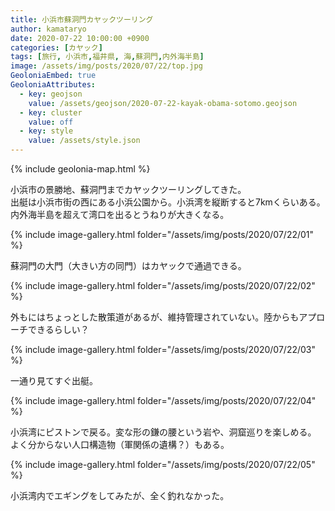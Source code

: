 ```yaml
---
title: 小浜市蘇洞門カヤックツーリング
author: kamataryo
date: 2020-07-22 10:00:00 +0900
categories: [カヤック]
tags: [旅行, 小浜市,福井県, 海,蘇洞門,内外海半島]
image: /assets/img/posts/2020/07/22/top.jpg
GeoloniaEmbed: true
GeoloniaAttributes:
  - key: geojson
    value: /assets/geojson/2020-07-22-kayak-obama-sotomo.geojson
  - key: cluster
    value: off
  - key: style
    value: /assets/style.json
---
```


{% include geolonia-map.html %}

小浜市の景勝地、蘇洞門までカヤックツーリングしてきた。  
出艇は小浜市街の西にある小浜公園から。小浜湾を縦断すると7kmくらいある。
内外海半島を超えて湾口を出るとうねりが大きくなる。

{% include image-gallery.html folder="/assets/img/posts/2020/07/22/01" %}

蘇洞門の大門（大きい方の同門）はカヤックで通過できる。

{% include image-gallery.html folder="/assets/img/posts/2020/07/22/02" %}

 外もにはちょっとした散策道があるが、維持管理されていない。陸からもアプローチできるらしい？

{% include image-gallery.html folder="/assets/img/posts/2020/07/22/03" %}

一通り見てすぐ出艇。

{% include image-gallery.html folder="/assets/img/posts/2020/07/22/04" %}

小浜湾にピストンで戻る。変な形の鎌の腰という岩や、洞窟巡りを楽しめる。  
よく分からない人口構造物（軍関係の遺構？）もある。

{% include image-gallery.html folder="/assets/img/posts/2020/07/22/05" %}

小浜湾内でエギングをしてみたが、全く釣れなかった。
